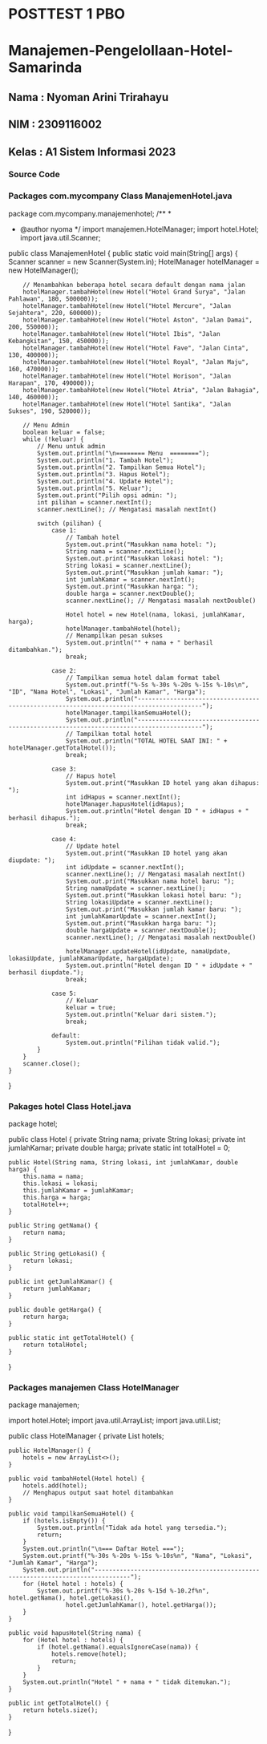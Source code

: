 # POSTTEST 1 PBO
# Manajemen-Pengelollaan-Hotel-Samarinda
## Nama   : Nyoman Arini Trirahayu
## NIM    : 2309116002
## Kelas  : A1 Sistem Informasi 2023

### Source Code
### Packages com.mycompany Class ManajemenHotel.java
package com.mycompany.manajemenhotel;
/**
 *
 * @author nyoma
 */
import manajemen.HotelManager;
import hotel.Hotel;
import java.util.Scanner;

public class ManajemenHotel {
    public static void main(String[] args) {
        Scanner scanner = new Scanner(System.in);
        HotelManager hotelManager = new HotelManager();

        // Menambahkan beberapa hotel secara default dengan nama jalan
        hotelManager.tambahHotel(new Hotel("Hotel Grand Surya", "Jalan Pahlawan", 180, 500000));
        hotelManager.tambahHotel(new Hotel("Hotel Mercure", "Jalan Sejahtera", 220, 600000));
        hotelManager.tambahHotel(new Hotel("Hotel Aston", "Jalan Damai", 200, 550000));
        hotelManager.tambahHotel(new Hotel("Hotel Ibis", "Jalan Kebangkitan", 150, 450000));
        hotelManager.tambahHotel(new Hotel("Hotel Fave", "Jalan Cinta", 130, 400000));
        hotelManager.tambahHotel(new Hotel("Hotel Royal", "Jalan Maju", 160, 470000));
        hotelManager.tambahHotel(new Hotel("Hotel Horison", "Jalan Harapan", 170, 490000));
        hotelManager.tambahHotel(new Hotel("Hotel Atria", "Jalan Bahagia", 140, 460000));
        hotelManager.tambahHotel(new Hotel("Hotel Santika", "Jalan Sukses", 190, 520000));

        // Menu Admin
        boolean keluar = false;
        while (!keluar) {
            // Menu untuk admin
            System.out.println("\n======== Menu  ========");
            System.out.println("1. Tambah Hotel");
            System.out.println("2. Tampilkan Semua Hotel");
            System.out.println("3. Hapus Hotel");
            System.out.println("4. Update Hotel");
            System.out.println("5. Keluar");
            System.out.print("Pilih opsi admin: ");
            int pilihan = scanner.nextInt();
            scanner.nextLine(); // Mengatasi masalah nextInt()

            switch (pilihan) {
                case 1:
                    // Tambah hotel
                    System.out.print("Masukkan nama hotel: ");
                    String nama = scanner.nextLine();
                    System.out.print("Masukkan lokasi hotel: ");
                    String lokasi = scanner.nextLine();
                    System.out.print("Masukkan jumlah kamar: ");
                    int jumlahKamar = scanner.nextInt();
                    System.out.print("Masukkan harga: ");
                    double harga = scanner.nextDouble();
                    scanner.nextLine(); // Mengatasi masalah nextDouble()

                    Hotel hotel = new Hotel(nama, lokasi, jumlahKamar, harga);
                    hotelManager.tambahHotel(hotel);
                    // Menampilkan pesan sukses
                    System.out.println("" + nama + " berhasil ditambahkan.");
                    break;

                case 2:
                    // Tampilkan semua hotel dalam format tabel
                    System.out.printf("%-5s %-30s %-20s %-15s %-10s\n", "ID", "Nama Hotel", "Lokasi", "Jumlah Kamar", "Harga");
                    System.out.println("----------------------------------------------------------------------------------------");
                    hotelManager.tampilkanSemuaHotel();
                    System.out.println("----------------------------------------------------------------------------------------");
                    // Tampilkan total hotel
                    System.out.println("TOTAL HOTEL SAAT INI: " + hotelManager.getTotalHotel());
                    break;

                case 3:
                    // Hapus hotel
                    System.out.print("Masukkan ID hotel yang akan dihapus: ");
                    int idHapus = scanner.nextInt();
                    hotelManager.hapusHotel(idHapus);
                    System.out.println("Hotel dengan ID " + idHapus + " berhasil dihapus.");
                    break;

                case 4:
                    // Update hotel
                    System.out.print("Masukkan ID hotel yang akan diupdate: ");
                    int idUpdate = scanner.nextInt();
                    scanner.nextLine(); // Mengatasi masalah nextInt()
                    System.out.print("Masukkan nama hotel baru: ");
                    String namaUpdate = scanner.nextLine();
                    System.out.print("Masukkan lokasi hotel baru: ");
                    String lokasiUpdate = scanner.nextLine();
                    System.out.print("Masukkan jumlah kamar baru: ");
                    int jumlahKamarUpdate = scanner.nextInt();
                    System.out.print("Masukkan harga baru: ");
                    double hargaUpdate = scanner.nextDouble();
                    scanner.nextLine(); // Mengatasi masalah nextDouble()

                    hotelManager.updateHotel(idUpdate, namaUpdate, lokasiUpdate, jumlahKamarUpdate, hargaUpdate);
                    System.out.println("Hotel dengan ID " + idUpdate + " berhasil diupdate.");
                    break;

                case 5:
                    // Keluar
                    keluar = true;
                    System.out.println("Keluar dari sistem.");
                    break;

                default:
                    System.out.println("Pilihan tidak valid.");
            }
        }
        scanner.close();
    }
}



### Pakages hotel Class Hotel.java
package hotel;

public class Hotel {
    private String nama;
    private String lokasi;
    private int jumlahKamar;
    private double harga;
    private static int totalHotel = 0;

    public Hotel(String nama, String lokasi, int jumlahKamar, double harga) {
        this.nama = nama;
        this.lokasi = lokasi;
        this.jumlahKamar = jumlahKamar;
        this.harga = harga;
        totalHotel++;
    }

    public String getNama() {
        return nama;
    }

    public String getLokasi() {
        return lokasi;
    }

    public int getJumlahKamar() {
        return jumlahKamar;
    }

    public double getHarga() {
        return harga;
    }

    public static int getTotalHotel() {
        return totalHotel;
    }
}

### Packages manajemen Class HotelManager
package manajemen;

import hotel.Hotel;
import java.util.ArrayList;
import java.util.List;

public class HotelManager {
    private List<Hotel> hotels;

    public HotelManager() {
        hotels = new ArrayList<>();
    }

    public void tambahHotel(Hotel hotel) {
        hotels.add(hotel);
        // Menghapus output saat hotel ditambahkan
    }

    public void tampilkanSemuaHotel() {
        if (hotels.isEmpty()) {
            System.out.println("Tidak ada hotel yang tersedia.");
            return;
        }
        System.out.println("\n=== Daftar Hotel ===");
        System.out.printf("%-30s %-20s %-15s %-10s%n", "Nama", "Lokasi", "Jumlah Kamar", "Harga");
        System.out.println("--------------------------------------------------------------------------------");
        for (Hotel hotel : hotels) {
            System.out.printf("%-30s %-20s %-15d %-10.2f%n", hotel.getNama(), hotel.getLokasi(),
                    hotel.getJumlahKamar(), hotel.getHarga());
        }
    }

    public void hapusHotel(String nama) {
        for (Hotel hotel : hotels) {
            if (hotel.getNama().equalsIgnoreCase(nama)) {
                hotels.remove(hotel);
                return;
            }
        }
        System.out.println("Hotel " + nama + " tidak ditemukan.");
    }

    public int getTotalHotel() {
        return hotels.size();
    }
}

